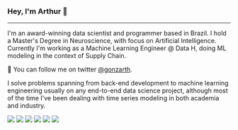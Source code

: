### Hey, I'm Arthur 👋

***

I'm an award-winning data scientist and programmer based in Brazil. I hold a Master's Degree in Neuroscience, with focus on Artificial Intelligence. Currently I'm working as a Machine Learning Engineer @ Data H, doing ML modeling in the context of Supply Chain.


💬  You can follow me on twitter <a href="https://twitter.com/gonzarth">@gonzarth</a>.


I solve problems spanning from back-end development to machine learning engineering usually on any end-to-end data science project, although most of the time I've been dealing with time series modeling in both academia and industry.

<div>
<img src="https://img.shields.io/badge/Ruby-CC342D?style=for-the-badge&logo=ruby&logoColor=white" />
<!--<img src="https://img.shields.io/badge/Python-FFD43B?style=for-the-badge&logo=python&logoColor=blue" />-->
<img src="https://img.shields.io/badge/Docker-2CA5E0?style=for-the-badge&logo=docker&logoColor=white" />
<img src="https://img.shields.io/badge/GraphQl-E10098?style=for-the-badge&logo=graphql&logoColor=white" />
<img src="https://img.shields.io/badge/fastapi-109989?style=for-the-badge&logo=FASTAPI&logoColor=white" />
<!--<img src="https://img.shields.io/badge/Ruby_on_Rails-CC0000?style=for-the-badge&logo=ruby-on-rails&logoColor=white" />-->
<img src="https://img.shields.io/badge/PostgreSQL-316192?style=for-the-badge&logo=postgresql&logoColor=white" />
<img src="https://img.shields.io/badge/Amazon_AWS-FF9900?style=for-the-badge&logo=amazonaws&logoColor=white" />
</div>
